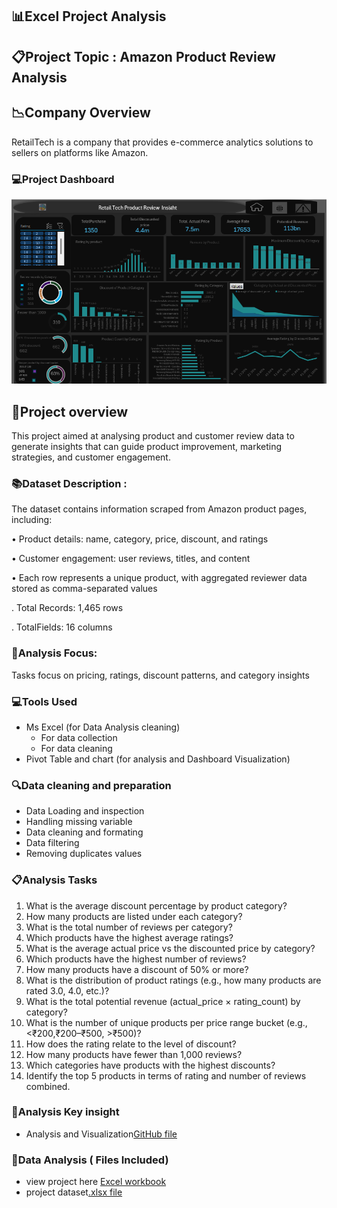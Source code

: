 ## 📊Excel Project Analysis 

## 📋Project Topic : Amazon Product Review Analysis

## 📉Company Overview
RetailTech is a company that provides e-commerce analytics solutions to sellers on platforms like Amazon.
### 💻Project Dashboard

![Dashboard Preview](https://github.com/AdeleyeAnne/DSA-CAPSTONE-PROJECT./blob/main/powerbi%20dashbpard.png)

## 📔Project overview
This project aimed at analysing product and customer review data to generate insights that can guide product improvement, marketing strategies, and customer engagement.

### 📚Dataset Description : 
The dataset contains information scraped from Amazon product pages, including:

• Product details: name, category, price, discount, and ratings

• Customer engagement: user reviews, titles, and content

• Each row represents a unique product, with aggregated reviewer data stored as comma-separated values

  . Total Records: 1,465 rows

  . TotalFields: 16 columns

  ### 📠Analysis Focus: 
  Tasks focus on pricing, ratings, discount patterns, and category insights
  
  ### 💻Tools Used
- Ms Excel (for Data Analysis cleaning)
  - For data collection
  - For data cleaning
- Pivot Table and chart (for analysis and Dashboard Visualization)


### 🔍Data cleaning and preparation
- Data Loading and inspection
- Handling missing variable
- Data cleaning and formating
- Data filtering
- Removing duplicates values 
  
### 📋Analysis Tasks
1. What is the average discount percentage by product category?
2. How many products are listed under each category?
3. What is the total number of reviews per category?
4. Which products have the highest average ratings?
5. What is the average actual price vs the discounted price by category?
6. Which products have the highest number of reviews?
7. How many products have a discount of 50% or more?
8. What is the distribution of product ratings (e.g., how many products are rated 3.0, 4.0, etc.)?
9. What is the total potential revenue (actual_price × rating_count) by category?
10. What is the number of unique products per price range bucket (e.g., <₹200,₹200–₹500, >₹500)?
11. How does the rating relate to the level of discount?
12. How many products have fewer than 1,000 reviews?
13. Which categories have products with the highest discounts?
14. Identify the top 5 products in terms of rating and number of reviews combined.

### 📝Analysis Key insight 

  - Analysis and Visualization[GitHub file](https://github.com/AdeleyeAnne/DSA-CAPSTONE-PROJECT./blob/main/Excel%20Analysis%20Insight.md)


 ### 📂Data Analysis ( Files Included)
  - view project here [Excel workbook](https://docs.google.com/spreadsheets/d/1ujSgYgPJGukD7-3DATln1vbaTeEIzaeq/edit?usp=drive_link&ouid=117267960839273126726&rtpof=true&sd=true)
  -  project dataset[.xlsx file](https://docs.google.com/spreadsheets/d/1ivWy1378UJeEY_QdUYtPXf5nC0rjA77a/edit?usp=drive_link&ouid=117267960839273126726&rtpof=true&sd=true)
